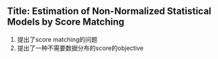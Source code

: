 ## Title: Estimation of Non-Normalized Statistical Models by Score Matching
1. 提出了score matching的问题
2. 提出了一种不需要数据分布的score的objective 